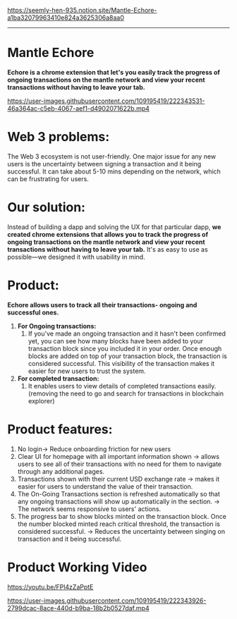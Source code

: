 https://seemly-hen-935.notion.site/Mantle-Echore-a1ba32079963410e824a3625306a8aa0

---
# Mantle Echore

**Echore is a chrome extension that let's you easily track the progress of ongoing transactions on the mantle network and view your recent transactions without having to leave your tab.**

https://user-images.githubusercontent.com/109195419/222343531-46a364ac-c5eb-4067-aef1-d4902071622b.mp4


# Web 3 problems:

The Web 3 ecosystem is not user-friendly. One major issue for any new users is the uncertainty between signing a transaction and it being successful. It can take about 5-10 mins depending on the network, which can be frustrating for users.

# Our solution:

Instead of building a dapp and solving the UX for that particular dapp, **we created chrome extensions that allows you to track the progress of ongoing transactions on the mantle network and view your recent transactions without having to leave your tab.** It's as easy to use as possible—we designed it with usability in mind.

# Product:

**Echore allows users to track all their transactions- ongoing and successful ones.**

1. **For Ongoing transactions:**
    1. If you've made an ongoing transaction and it hasn't been confirmed yet, you can see how many blocks have been added to your transaction block since you included it in your order. Once enough blocks are added on top of your transaction block, the transaction is considered successful. This visibility of the transaction makes it easier for new users to trust the system.
2. **For completed transaction:**
    1. It enables users to view details of completed transactions easily. (removing the need to go and search for transactions in blockchain explorer)

# Product features:

1. No login→ Reduce onboarding friction for new users
2. Clear UI for homepage with all important information shown → allows users to see all of their transactions with no need for them to navigate through any additional pages.
3. Transactions shown with their current USD exchange rate → makes it easier for users to understand the value of their transaction.
4. The On-Going Transactions section is refreshed automatically so that any ongoing transactions will show up automatically in the section. → The network seems responsive to users' actions.
5. The progress bar to show blocks minted on the transaction block. Once the number blocked minted reach critical threshold, the transaction is considered successful. → Reduces the uncertainty between singing on transaction and it being successful.

# Product Working Video
https://youtu.be/FPl4zZaPptE

https://user-images.githubusercontent.com/109195419/222343926-2799dcac-8ace-440d-b9ba-18b2b0527daf.mp4

